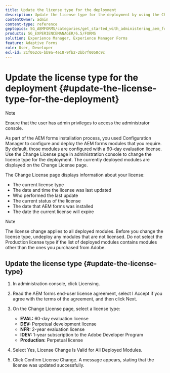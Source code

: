 ```yaml
---
title: Update the license type for the deployment
description: Update the license type for the deployment by using the Change License page in administration console.
contentOwner: admin
content-type: reference
geptopics: SG_AEMFORMS/categories/get_started_with_administering_aem_forms_on_jee
products: SG_EXPERIENCEMANAGER/6.5/FORMS
solution: Experience Manager, Experience Manager Forms
feature: Adaptive Forms
role: User, Developer
exl-id: 21f062c6-bb9a-4e18-9fb2-2bb7f0050c9c
---
```

# Update the license type for the deployment {#update-the-license-type-for-the-deployment}

>[!NOTE]
> 
> Ensure that the user has admin privileges to access the administrator console.

As part of the AEM forms installation process, you used Configuration Manager to configure and deploy the AEM forms modules that you require. By default, those modules are configured with a 60-day evaluation license. Use the Change License page in administration console to change the license type for the deployment. The currently deployed modules are displayed on the Change License page.

The Change License page displays information about your license:

* The current license type
* The date and time the license was last updated
* Who performed the last update
* The current status of the license
* The date that AEM forms was installed
* The date the current license will expire

>[!NOTE]
>
>The license change applies to all deployed modules. Before you change the license type, undeploy any modules that are not licensed. Do not select the Production license type if the list of deployed modules contains modules other than the ones you purchased from Adobe.

## Update the license type {#update-the-license-type}

1. In administration console, click Licensing.
1. Read the AEM forms end-user license agreement, select I Accept if you agree with the terms of the agreement, and then click Next.
1. On the Change License page, select a license type:

    * **EVAL:** 60-day evaluation license
    * **DEV:** Perpetual development license
    * **NFR:** 2-year evaluation license
    * **IDEV:** 1-year subscription to the Adobe Developer Program
    * **Production:** Perpetual license

1. Select Yes, License Change Is Valid for All Deployed Modules.
1. Click Confirm License Change. A message appears, stating that the license was updated successfully.
